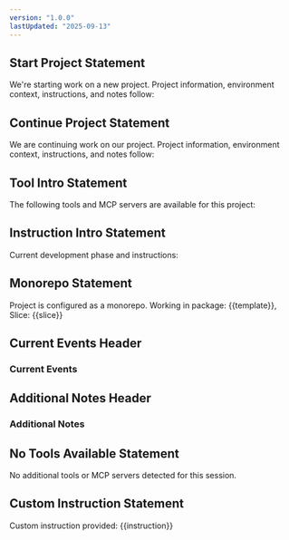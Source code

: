 ```yaml
---
version: "1.0.0"
lastUpdated: "2025-09-13"
---
```


## Start Project Statement
<!-- key: start-project-statement, editable: true -->

We're starting work on a new project. Project information, environment context, instructions, and notes follow:

## Continue Project Statement  
<!-- key: continue-project-statement, editable: true -->

We are continuing work on our project. Project information, environment context, instructions, and notes follow:

## Tool Intro Statement
<!-- key: tool-intro-statement, editable: true -->

The following tools and MCP servers are available for this project:

## Instruction Intro Statement
<!-- key: instruction-intro-statement, editable: true -->

Current development phase and instructions:

## Monorepo Statement
<!-- key: monorepo-statement, editable: true -->

Project is configured as a monorepo. Working in package: {{template}}, Slice: {{slice}}

## Current Events Header
<!-- key: current-events-header, editable: true -->

### Current Events

## Additional Notes Header
<!-- key: additional-notes-header, editable: true -->

### Additional Notes

## No Tools Available Statement
<!-- key: no-tools-statement, editable: true -->

No additional tools or MCP servers detected for this session.

## Custom Instruction Statement
<!-- key: custom-instruction-statement, editable: true -->

Custom instruction provided: {{instruction}}
